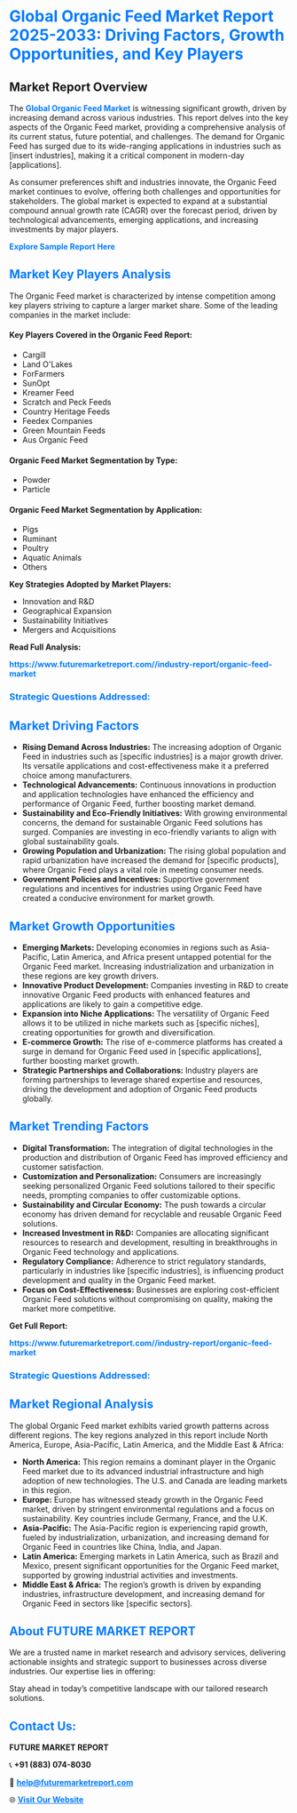 <h1 style="color: #007BFF;">Global Organic Feed Market Report 2025-2033: Driving Factors, Growth Opportunities, and Key Players</h1>

<section id="overview">
<h2>Market Report Overview</h2>
<p>The <a href="https://www.futuremarketreport.com//industry-report/organic-feed-market" style="color: #007BFF; text-decoration: none;"><strong>Global Organic Feed Market</strong></a> is witnessing significant growth, driven by increasing demand across various industries. This report delves into the key aspects of the Organic Feed market, providing a comprehensive analysis of its current status, future potential, and challenges. The demand for Organic Feed has surged due to its wide-ranging applications in industries such as [insert industries], making it a critical component in modern-day [applications].</p>
<p>As consumer preferences shift and industries innovate, the Organic Feed market continues to evolve, offering both challenges and opportunities for stakeholders. The global market is expected to expand at a substantial compound annual growth rate (CAGR) over the forecast period, driven by technological advancements, emerging applications, and increasing investments by major players.</p>
</section>

<section id="overview">
<p><a href="https://www.futuremarketreport.com//request-sample/reportId=92277" style="color: #007BFF; text-decoration: none;"><strong>Explore Sample Report Here</strong></a></p>
</section>

<section id="key-players">
<h2 style="color: #007BFF;">Market Key Players Analysis</h2>
<p>The Organic Feed market is characterized by intense competition among key players striving to capture a larger market share. Some of the leading companies in the market include:</p>
<h4>Key Players Covered in the Organic Feed Report:</h4>
<ul><li>Cargill</li><li>Land O&#039;Lakes</li><li>ForFarmers</li><li>SunOpt</li><li>Kreamer Feed</li><li>Scratch and Peck Feeds</li><li>Country Heritage Feeds</li><li>Feedex Companies</li><li>Green Mountain Feeds</li><li>Aus Organic Feed</li></ul>
<h4>Organic Feed Market Segmentation by Type:</h4>
<ul><li>Powder</li><li>Particle</li></ul>

<h4>Organic Feed Market Segmentation by Application:</h4>
<ul><li>Pigs</li><li>Ruminant</li><li>Poultry</li><li>Aquatic Animals</li><li>Others</li></ul>
<p><strong>Key Strategies Adopted by Market Players:</strong></p>
<ul>
<li>Innovation and R&D</li>
<li>Geographical Expansion</li>
<li>Sustainability Initiatives</li>
<li>Mergers and Acquisitions</li>
</ul>
</section>

<section>
<p><strong>Read Full Analysis: </strong></p><a href="https://www.futuremarketreport.com//industry-report/organic-feed-market" style="color: #007BFF; text-decoration: none;"><strong>https://www.futuremarketreport.com//industry-report/organic-feed-market</strong></a>
<h3 style="color: #007BFF;">Strategic Questions Addressed:</h3>
</section>

<section id="driving-factors">
<h2 style="color: #007BFF;">Market Driving Factors</h2>
<ul>
<li><strong>Rising Demand Across Industries:</strong> The increasing adoption of Organic Feed in industries such as [specific industries] is a major growth driver. Its versatile applications and cost-effectiveness make it a preferred choice among manufacturers.</li>
<li><strong>Technological Advancements:</strong> Continuous innovations in production and application technologies have enhanced the efficiency and performance of Organic Feed, further boosting market demand.</li>
<li><strong>Sustainability and Eco-Friendly Initiatives:</strong> With growing environmental concerns, the demand for sustainable Organic Feed solutions has surged. Companies are investing in eco-friendly variants to align with global sustainability goals.</li>
<li><strong>Growing Population and Urbanization:</strong> The rising global population and rapid urbanization have increased the demand for [specific products], where Organic Feed plays a vital role in meeting consumer needs.</li>
<li><strong>Government Policies and Incentives:</strong> Supportive government regulations and incentives for industries using Organic Feed have created a conducive environment for market growth.</li>
</ul>
</section>

<section id="growth-opportunities">
<h2 style="color: #007BFF;">Market Growth Opportunities</h2>
<ul>
<li><strong>Emerging Markets:</strong> Developing economies in regions such as Asia-Pacific, Latin America, and Africa present untapped potential for the Organic Feed market. Increasing industrialization and urbanization in these regions are key growth drivers.</li>
<li><strong>Innovative Product Development:</strong> Companies investing in R&D to create innovative Organic Feed products with enhanced features and applications are likely to gain a competitive edge.</li>
<li><strong>Expansion into Niche Applications:</strong> The versatility of Organic Feed allows it to be utilized in niche markets such as [specific niches], creating opportunities for growth and diversification.</li>
<li><strong>E-commerce Growth:</strong> The rise of e-commerce platforms has created a surge in demand for Organic Feed used in [specific applications], further boosting market growth.</li>
<li><strong>Strategic Partnerships and Collaborations:</strong> Industry players are forming partnerships to leverage shared expertise and resources, driving the development and adoption of Organic Feed products globally.</li>
</ul>
</section>

<section id="trending-factors">
<h2 style="color: #007BFF;">Market Trending Factors</h2>
<ul>
<li><strong>Digital Transformation:</strong> The integration of digital technologies in the production and distribution of Organic Feed has improved efficiency and customer satisfaction.</li>
<li><strong>Customization and Personalization:</strong> Consumers are increasingly seeking personalized Organic Feed solutions tailored to their specific needs, prompting companies to offer customizable options.</li>
<li><strong>Sustainability and Circular Economy:</strong> The push towards a circular economy has driven demand for recyclable and reusable Organic Feed solutions.</li>
<li><strong>Increased Investment in R&D:</strong> Companies are allocating significant resources to research and development, resulting in breakthroughs in Organic Feed technology and applications.</li>
<li><strong>Regulatory Compliance:</strong> Adherence to strict regulatory standards, particularly in industries like [specific industries], is influencing product development and quality in the Organic Feed market.</li>
<li><strong>Focus on Cost-Effectiveness:</strong> Businesses are exploring cost-efficient Organic Feed solutions without compromising on quality, making the market more competitive.</li>
</ul>
</section>

<section>
<p><strong>Get Full Report: </strong></p><a href="https://www.futuremarketreport.com//industry-report/organic-feed-market" style="color: #007BFF; text-decoration: none;"><strong>https://www.futuremarketreport.com//industry-report/organic-feed-market</strong></a>
<h3 style="color: #007BFF;">Strategic Questions Addressed:</h3>
</section>


<section id="regional-analysis">
<h2 style="color: #007BFF;">Market Regional Analysis</h2>
<p>The global Organic Feed market exhibits varied growth patterns across different regions. The key regions analyzed in this report include North America, Europe, Asia-Pacific, Latin America, and the Middle East & Africa:</p>
<ul>
<li><strong>North America:</strong> This region remains a dominant player in the Organic Feed market due to its advanced industrial infrastructure and high adoption of new technologies. The U.S. and Canada are leading markets in this region.</li>
<li><strong>Europe:</strong> Europe has witnessed steady growth in the Organic Feed market, driven by stringent environmental regulations and a focus on sustainability. Key countries include Germany, France, and the U.K.</li>
<li><strong>Asia-Pacific:</strong> The Asia-Pacific region is experiencing rapid growth, fueled by industrialization, urbanization, and increasing demand for Organic Feed in countries like China, India, and Japan.</li>
<li><strong>Latin America:</strong> Emerging markets in Latin America, such as Brazil and Mexico, present significant opportunities for the Organic Feed market, supported by growing industrial activities and investments.</li>
<li><strong>Middle East & Africa:</strong> The region’s growth is driven by expanding industries, infrastructure development, and increasing demand for Organic Feed in sectors like [specific sectors].</li>
</ul>
</section>

<footer>
<h2 style="color: #007BFF;">About FUTURE MARKET REPORT</h2>
<p>We are a trusted name in market research and advisory services, delivering actionable insights and strategic support to businesses across diverse industries. Our expertise lies in offering:</p>

<p>Stay ahead in today’s competitive landscape with our tailored research solutions.</p>

<h2 style="color: #007BFF;">Contact Us:</h2>
<p><strong>FUTURE MARKET REPORT</strong></p>
<p>📞 <strong>+91 (883) 074-8030</strong></p>
<p>📧 <strong><a href="mailto:help@futuremarketreport.com" style="color: #007BFF;">help@futuremarketreport.com</a></strong></p>
<p>🌐 <strong><a href="https://www.futuremarketreport.com/" style="color: #007BFF;">Visit Our Website</a></strong></p>
</footer>